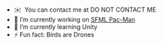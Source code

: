 <!--Hi my name is Ewan Newlove-->
- ✉️  You can contact me at DO NOT CONTACT ME <!--[ewannewlove.com](mailto:ewannewlove@gmail.com)-->
- 🔭 I’m currently working on [SFML Pac-Man](https://github.com/BirdsArentRea1/SFML-PAC-MAN)
- 🌱 I’m currently learning Unity
- ⚡ Fun fact: Birds are Drones
